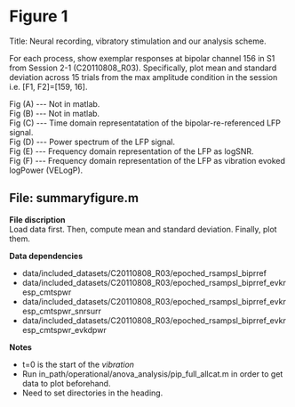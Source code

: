 # Figure 1 #

 Title: Neural recording, vibratory stimulation and our analysis scheme. 

 For each process, show exemplar responses at bipolar channel 156 in S1 from Session 2-1 (C20110808_R03). Specifically, plot mean and standard deviation across 15 trials from the max amplitude condition in the session i.e. [F1, F2]=[159, 16].

 Fig (A) --- Not in matlab. <br />
 Fig (B) --- Not in matlab. <br />
 Fig (C) --- Time domain representatation of the bipolar-re-referenced LFP signal. <br />
 Fig (D) --- Power spectrum of the LFP signal. <br />
 Fig (E) --- Frequency domain representation of the LFP as logSNR. <br /> 
 Fig (F) --- Frequency domain representation of the LFP as vibration evoked logPower (VELogP). <br />
 
 
## File: summaryfigure.m ##

**File discription** <br />
 Load data first. Then, compute mean and standard deviation. Finally, plot them.
 
**Data dependencies**
+ data/included_datasets/C20110808_R03/epoched_rsampsl_biprref 
+ data/included_datasets/C20110808_R03/epoched_rsampsl_biprref_evkresp_cmtspwr
+ data/included_datasets/C20110808_R03/epoched_rsampsl_biprref_evkresp_cmtspwr_snrsurr
+ data/included_datasets/C20110808_R03/epoched_rsampsl_biprref_evkresp_cmtspwr_evkdpwr

**Notes** 
+ t=0 is the start of the *vibration* 
+ Run in_path/operational/anova_analysis/pip_full_allcat.m in order to get data to plot beforehand.
+ Need to set directories in the heading.
